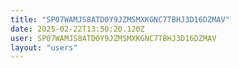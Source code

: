 ```yaml
---
title: "SP07WAMJS8ATD0Y9JZMSMXKGNC7TBHJ3D16DZMAV"
date: 2025-02-22T13:50:20.120Z
user: SP07WAMJS8ATD0Y9JZMSMXKGNC7TBHJ3D16DZMAV
layout: "users"
---
```

    